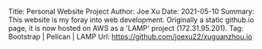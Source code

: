 Title: Personal Website Project
Author: Joe Xu
Date: 2021-05-10
Summary: This website is my foray into web development. Originally a static github.io page, it is now hosted on AWS as a 'LAMP' project (172.31.95.201).
Tag: Bootstrap | Pelican | LAMP
Url: https://github.com/joexu22/xuguanzhou.io